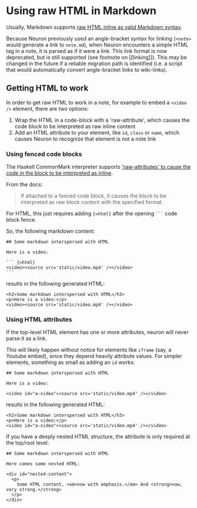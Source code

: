 # Using raw HTML in Markdown

Usually, Markdown supports [raw HTML inline as valid Markdown syntax](https://spec.commonmark.org/0.28/#raw-html).

Because Neuron previously used an angle-bracket syntax for linking (`<note>` would generate a link to `note.md`), when Neuron encounters a simple HTML tag in a note, it is parsed as if it were a link. This link format is now deprecated, but is still supported (see footnote on [[linking]]).
This may be changed in the future if a reliable migration path is identified (i.e. a script that would automatically convert angle-bracket links to wiki-links).

## Getting HTML to work

In order to get raw HTML to work in a note, for example to embed a `<video />` element, there are two options:

1. Wrap the HTML in a code-block with a 'raw-attribute', which causes the code block to be interpreted as raw inline content
2. Add an HTML attribute to your element, like `id`, `class` or `name`, which causes Neuron to recognize that element is not a note link

### Using fenced code blocks

The Haskell CommonMark interpreter supports ['raw-attributes' to cause the code in the block to be interpreted as inline](https://github.com/jgm/commonmark-hs/blob/master/commonmark-extensions/test/raw_attribute.md).

From the docs:

> If attached to a fenced code block, it causes the block to be interpreted as raw block content with the specified format.

For HTML, this just requires adding `{=html}` after the opening ` ``` ` code block fence.

So, the following markdown content:

```````````````````````````````` example
## Some markdown interspersed with HTML

Here is a video:

``` {=html}
<video><source src='static/video.mp4' /></video>
```
````````````````````````````````

results in the following generated HTML:

```````````````````````````````` example
<h2>Some markdown interspersed with HTML</h3>
<p>Here is a video:</p>
<video><source src='static/video.mp4' /></video>
````````````````````````````````

### Using HTML attributes

If the top-level HTML element has one or more attributes, neuron will never
parse it as a link.

This will likely happen without notice for elements like `iframe` (say, a Youtube embed), since they depend heavily attribute values. For simpler elements, something as small as adding an `id` works:


```````````````````````````````` example
## Some markdown interspersed with HTML

Here is a video:

<video id="a-video"><source src='static/video.mp4' /></video>

````````````````````````````````

results in the following generated HTML:

```````````````````````````````` example
<h2>Some markdown interspersed with HTML</h3>
<p>Here is a video:</p>
<video id="a-video"><source src='static/video.mp4' /></video>

````````````````````````````````

If you have a deeply nested HTML structure, the attribute is only required at the top/root level:

```````````````````````````````` example
## Some markdown interspersed with HTML

Here comes some nested HTML:

<div id="nested-content">
  <p>
    Some HTML content, <em>now with emphasis.</em> And <strong>now, very strong.</strong>
  </p>
</div>

````````````````````````````````
